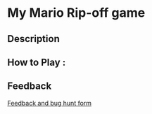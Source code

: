 # My Mario Rip-off game

## Description

## How to Play :
[](my_game.exe)
## Feedback
[Feedback and bug hunt form](https://docs.google.com/forms/d/e/1FAIpQLSd1UzJfabJEwaBvEGp9oC9GRIYucB3ZcchWNp5Dk4pcVGGEvg/viewform?usp=sf_link)
